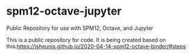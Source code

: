 # spm12-octave-jupyter
Public Repository for use with SPM12, Octave, and Jupyter

This is a public repository for code. It is being created based on this:https://jsheunis.github.io/2020-04-14-spm12-octave-binder/#steps
